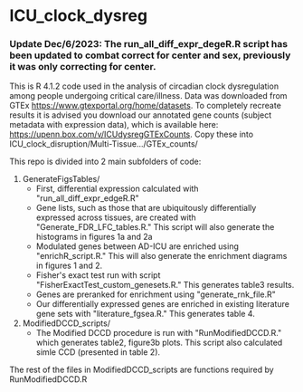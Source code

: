 
# ICU_clock_dysreg
### Update Dec/6/2023: The run_all_diff_expr_degeR.R script has been updated to combat correct for center and sex, previously it was only correcting for center.

This is R 4.1.2 code used in the analysis of circadian clock dysregulation among people undergoing critical care/illness. Data was downloaded from GTEx https://www.gtexportal.org/home/datasets. To completely recreate results it is advised you download our annotated gene counts (subject metadata with expression data), which is available here: https://upenn.box.com/v/ICUdysregGTExCounts. Copy these into ICU_clock_disruption/Multi-Tissue.../GTEx_counts/

This repo is divided into 2 main subfolders of code:
<ol>
  <li> GenerateFigsTables/
<ul>
  <li>First, differential expression calculated with "run_all_diff_expr_edgeR.R"</li>
  <li>Gene lists, such as those that are ubiquitously differentially expressed across tissues, are created with "Generate_FDR_LFC_tables.R." This script will also generate the histograms in figures 1a and 2a</li>
  <li>Modulated genes between AD-ICU are enriched using "enrichR_script.R." This will also generate the enrichment diagrams in figures 1 and 2.</li>
  <li>Fisher's exact test run with script "FisherExactTest_custom_genesets.R." This generates table3 results.</li>
  <li>Genes are preranked for enrichment using "generate_rnk_file.R"</li>
  <li>Our differentially expressed genes are enriched in existing literature gene sets with "literature_fgsea.R." This generates table 4.</li>
</ul>
  <li> ModifiedDCCD_scripts/
<ul>  
  <li>The Modified DCCD procedure is run with "RunModifiedDCCD.R." which generates table2, figure3b plots. This script also calculated simle CCD (presented in table 2).</li>
 
</ul>
  </ol>
 The rest of the files in ModifiedDCCD_scripts are functions required by RunModifiedDCCD.R
